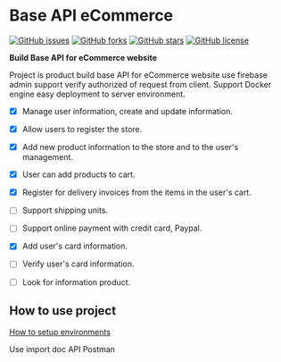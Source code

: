 # __Base API eCommerce__

[![GitHub issues](https://img.shields.io/github/issues/luongvantuit/se06-api)](https://github.com/luongvantuit/se06-api/issues)
[![GitHub forks](https://img.shields.io/github/forks/luongvantuit/se06-api)](https://github.com/luongvantuit/se06-api/network)
[![GitHub stars](https://img.shields.io/github/stars/luongvantuit/se06-api)](https://github.com/luongvantuit/se06-api/stargazers)
[![GitHub license](https://img.shields.io/github/license/luongvantuit/se06-api)](https://github.com/luongvantuit/se06-api/blob/master/LICENSE)

__Build Base API for eCommerce website__

Project is product build base API for eCommerce website use firebase admin support verify authorized of request from client. Support Docker engine easy deployment to server environment.

- [x] Manage user information, create and update information.
- [x] Allow users to register the store.
- [x] Add new product information to the store and to the user's management.
- [x] User can add products to cart.
- [x] Register for delivery invoices from the items in the user's cart.
- [ ] Support shipping units.
- [ ] Support online payment with credit card, Paypal.
- [x] Add user's card information.
- [ ] Verify user's card information.
- [ ] Look for information product.



## __How to use project__

[How to setup environments](https://github.com/luongvantuit/se06-api/blob/master/environments.md)

Use import doc API Postman
